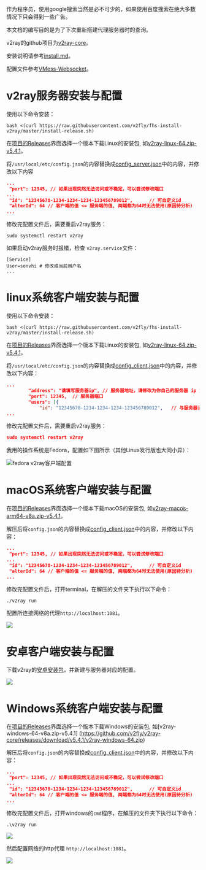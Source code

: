 作为程序员，使用google搜索当然是必不可少的，如果使用百度搜索在绝大多数情况下只会得到一些广告。

本文档的编写目的是为了下次重新搭建代理服务器时的查询。

v2ray的github项目为[v2ray-core](https://github.com/v2fly/v2ray-core)。

安装说明请参考[install.md](https://github.com/v2fly/manual/blob/master/zh_cn/chapter_00/install.md)。

配置文件参考[VMess-Websocket](https://github.com/v2fly/v2ray-examples/tree/master/VMess-Websocket)。

# v2ray服务器安装与配置

使用以下命令安装：

```shell
bash <(curl https://raw.githubusercontent.com/v2fly/fhs-install-v2ray/master/install-release.sh)
```

在[项目的Releases](https://github.com/v2fly/v2ray-core/releases)界面选择一个版本下载Linux的安装包, 如[v2ray-linux-64.zip-v5.4.1](https://github.com/v2fly/v2ray-core/releases/download/v5.4.1/v2ray-linux-64.zip)。

将`/usr/local/etc/config.json`的内容替换成[config_server.json](https://github.com/v2fly/v2ray-examples/blob/master/VMess-Websocket/config_server.json)中的内容，并修改以下内容

```json
...
 "port": 12345,	// 如果出现突然无法访问或不稳定，可以尝试修改端口
...
 "id": "12345678-1234-1234-1234-123456789012",		// 可自定义id
 "alterId": 64 // 客户端的值 <= 服务端的值, 两端都为64时无法使用(原因待分析)
...
```

修改完配置文件后，需要重启v2ray服务：

```shell
sudo systemctl restart v2ray
```

如果启动v2ray服务时报错，检查 `v2ray.service`文件：

```shell
[Service]
User=sonvhi # 修改成当前用户名
...
```

# linux系统客户端安装与配置

使用以下命令安装：

```shell
bash <(curl https://raw.githubusercontent.com/v2fly/fhs-install-v2ray/master/install-release.sh)
```

在[项目的Releases](https://github.com/v2fly/v2ray-core/releases)界面选择一个版本下载Linux的安装包, 如[v2ray-linux-64.zip-v5.4.1](https://github.com/v2fly/v2ray-core/releases/download/v5.4.1/v2ray-linux-64.zip)。

将`/usr/local/etc/config.json`的内容替换成[config_client.json](https://github.com/v2fly/v2ray-examples/blob/master/VMess-Websocket/config_client.json)中的内容，并修改以下内容：

```json
...
        "address": "请填写服务器ip", // 服务器地址，请修改为你自己的服务器 ip 或域名
        "port": 12345,  // 服务器端口
        "users": [{ 
			"id": "12345678-1234-1234-1234-123456789012",	// 与服务器id一样
...
```

修改完配置文件后，需要重启v2ray服务：

```json
sudo systemctl restart v2ray
```

我用的操作系统是Fedora，配置如下图所示（其他Linux发行版也大同小异）：

![fedora v2ray客户端配置](http://8.222.150.121/pictures/v2ray-fedora-config.png?x-oss-process=image/watermark,type_ZmFuZ3poZW5naGVpdGk,shadow_10,text_aHR0cHM6Ly9ibG9nLmNzZG4ubmV0L2xpb241NDQzMDE=,size_16,color_FFFFFF,t_70#pic_center)

# macOS系统客户端安装与配置

在[项目的Releases](https://github.com/v2fly/v2ray-core/releases)界面选择一个版本下载macOS的安装包, 如[v2ray-macos-arm64-v8a.zip-v5.4.1](https://github.com/v2fly/v2ray-core/releases/download/v5.4.1/v2ray-macos-arm64-v8a.zip)。

解压后将`config.json`的内容替换成[config_client.json](https://github.com/v2fly/v2ray-examples/blob/master/VMess-Websocket/config_client.json)中的内容，并修改以下内容：
```json
...
 "port": 12345,	// 如果出现突然无法访问或不稳定，可以尝试修改端口
...
 "id": "12345678-1234-1234-1234-123456789012",		// 可自定义id
 "alterId": 64 // 客户端的值 <= 服务端的值, 两端都为64时无法使用(原因待分析)
...
```

修改完配置文件后，打开terminal，在解压的文件夹下执行以下命令：

```shell
./v2ray run
```

配置所连接网络的代理`http://localhost:1081`。

![](http://8.222.150.121/pictures/v2ray-macos-wifi-proxy.png)

# 安卓客户端安装与配置

下载v2ray的[安卓安装包](https://github.com/2dust/v2rayNG/releases)，并新建与服务器对应的配置。

![](http://8.222.150.121/pictures/v2ray-android.jpeg)

# Windows系统客户端安装与配置

在[项目的Releases](https://github.com/v2fly/v2ray-core/releases)界面选择一个版本下载Windows的安装包, 如[v2ray-windows-64-v8a.zip-v5.4.1]
(https://github.com/v2fly/v2ray-core/releases/download/v5.4.1/v2ray-windows-64.zip)

解压后将`config.json`的内容替换成[config_client.json](https://github.com/v2fly/v2ray-examples/blob/master/VMess-Websocket/config_client.json)中的内容，并修改以下内容：
```json
...
 "port": 12345,	// 如果出现突然无法访问或不稳定，可以尝试修改端口
...
 "id": "12345678-1234-1234-1234-123456789012",		// 可自定义id
 "alterId": 64 // 客户端的值 <= 服务端的值, 两端都为64时无法使用(原因待分析)
...
```

修改完配置文件后，打开windows的`cmd`程序，在解压的文件夹下执行以下命令：

```shell
.\v2ray run
```

![](http://8.222.150.121/pictures/windows-cmd-run-v2ray.jpg)

然后配置网络的http代理 `http://localhost:1081`。

![](http://8.222.150.121/pictures/windows-set-proxy.jpg)
